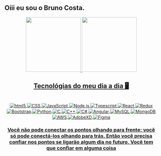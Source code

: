  ## Oiii eu sou o Bruno Costa.

<div align="center">
  <a href="https://github.com/bruhgen">
  <img height="180em" src="https://github-readme-stats.vercel.app/api?username=bruhgen&show_icons=true&theme=dracula&include_all_commits=true&count_private=true"/>
  <img height="180em" src="https://github-readme-stats.vercel.app/api/top-langs/?username=bruhgen&layout=compact&langs_count=7&theme=dracula"/>

## Tecnológias do meu dia a dia 🖥️

<div style="display: inline_block"><br/>
    <img align ="center" ali alt= "html5" src="https://img.shields.io/badge/HTML5-E34F26?style=for-the-badge&logo=html5&logoColor=white"/>
    <img align ="center" ali alt= "CSS" src="https://img.shields.io/badge/CSS-239120?&style=for-the-badge&logo=css3&logoColor=white"/>
    <img align ="center" ali alt= "JavaScript" src="https://img.shields.io/badge/JavaScript-F7DF1E?style=for-the-badge&logo=javascript&logoColor=black"/>
    <img align ="center" ali alt= "Node.js" src="https://img.shields.io/badge/Node.js-43853D?style=for-the-badge&logo=node.js&logoColor=white"/>
    <img align ="center" ali alt= "Typescript" src="https://img.shields.io/badge/TypeScript-007ACC?style=for-the-badge&logo=typescript&logoColor=white"/>
    <img align ="center" ali alt= "React" src="https://img.shields.io/badge/React-20232A?style=for-the-badge&logo=react&logoColor=61DAFB"/>
    <img align ="center" ali alt= "Redux" src="https://img.shields.io/badge/Redux-593D88?style=for-the-badge&logo=redux&logoColor=white"/>
    <img align ="center" ali alt= "Bootstrap" src="https://img.shields.io/badge/Bootstrap-563D7C?style=for-the-badge&logo=bootstrap&logoColor=white"/> 
    <img align ="center" ali alt= "Python" src="https://img.shields.io/badge/Python-14354C?style=for-the-badge&logo=python&logoColor=white"/>
    <img align ="center" ali alt= "C" src="https://img.shields.io/badge/C-00599C?style=for-the-badge&logo=c&logoColor=white"/>
    <img align ="center" ali alt= "C++" src="https://img.shields.io/badge/C%2B%2B-00599C?style=for-the-badge&logo=c%2B%2B&logoColor=white"/>
    <img align ="center" ali alt= "C#" src="https://img.shields.io/badge/C%23-239120?style=for-the-badge&logo=c-sharp&logoColor=white"/>
    <img align ="center" ali alt= "Angular" src="https://img.shields.io/badge/Angular-DD0031?style=for-the-badge&logo=angular&logoColor=white"/>
    <img align ="center" ali alt= "MySQL" src="https://img.shields.io/badge/MySQL-00000F?style=for-the-badge&logo=mysql&logoColor=white"/>
    <img align ="center" ali alt= "MongoDB" src="https://img.shields.io/badge/MongoDB-4EA94B?style=for-the-badge&logo=mongodb&logoColor=white"/>
    <img align ="center" ali alt= "AWS" src="https://img.shields.io/badge/Amazon_AWS-232F3E?style=for-the-badge&logo=amazon-aws&logoColor=white"/>
    <img align ="center" ali alt= "AdobeXD" src="https://img.shields.io/badge/Adobe%20XD-470137?style=for-the-badge&logo=Adobe%20XD&logoColor=#FF61F6"/>
    <img align ="center" ali alt= "Figma" src="https://img.shields.io/badge/Figma-F24E1E?style=for-the-badge&logo=figma&logoColor=white"/>
</div>




### Você não pode conectar os pontos olhando para frente; você só pode conectá-los olhando para trás. Então você precisa confiar nos pontos se ligarão algum dia no futuro. Você tem que confiar em alguma coisa
